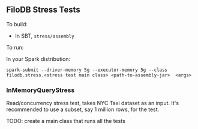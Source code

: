 ## FiloDB Stress Tests

To build:

* In SBT, `stress/assembly`

To run:

In your Spark distribution:

    spark-submit --driver-memory 5g --executor-memory 5g --class filodb.stress.<stress test main class> <path-to-assembly-jar>  <args> 

### InMemoryQueryStress

Read/concurrency stress test, takes NYC Taxi dataset as an input.  It's recommended to use a subset, say 1 million rows, for the test.

TODO: create a main class that runs all the tests